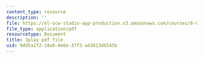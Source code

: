 ```yaml
---
content_type: resource
description: ''
file: https://ol-ocw-studio-app-production.s3.amazonaws.com/courses/8-01sc-classical-mechanics-fall-2016/9dd5a1f218a0de6e37f3a43813d6545b_JTePtoM_MeM.pdf
file_type: application/pdf
resourcetype: Document
title: 3play pdf file
uid: 9dd5a1f2-18a0-de6e-37f3-a43813d6545b
---
```

